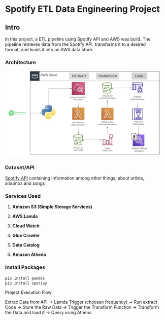 # Spotify ETL Data Engineering Project

## Intro

In this project, a ETL pipeline using Spotify API and AWS was build. The pipeline retrieves data from the Spotify API, transforms it to a desired format, and loads it into an AWS data store. 

### Architecture
![Architecture Diagram](https://github.com/JKUOL/Spotify_data_pipeline/blob/main/ETL_schema.png)

### Dataset/API

[Spotify API](https://developer.spotify.com/documentation/web-api) containing information among other things, about artists, albumbs and songs 

### Services Used

1. **Amazon S3 (Simple Storage Services)**

2. **AWS Lamda**

3. **Cloud Watch**

4. **Glue Crawler**

5. **Data Catalog**

6. **Amazon Athena**


### Install Packages
```
pip install pandas
pip install spotipy
```
Project Execution Flow

Extrac Data from API -> Lamda Trigger (choosen frequency) -> Run extract Code -> Store the Raw Data -> Trigger the Transform Function -> Transform 
the Data and load it -> Query using Athena
